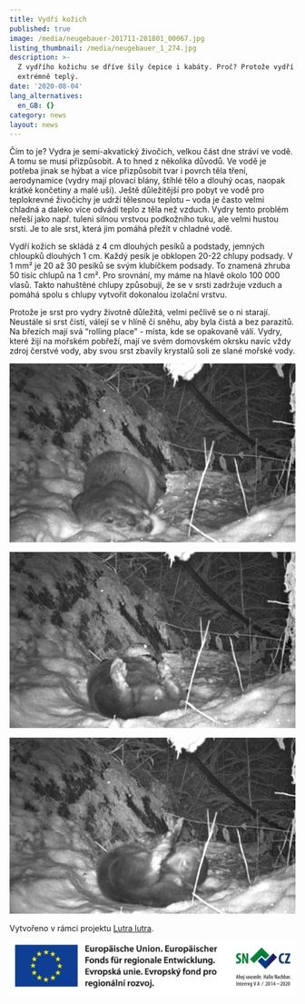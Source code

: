 ```yaml
---
title: Vydří kožich
published: true
image: /media/neugebauer-201711-201801_00067.jpg
listing_thumbnail: /media/neugebauer_1_274.jpg
description: >-
  Z vydřího kožichu se dříve šily čepice i kabáty. Proč? Protože vydří kožich je
  extrémně teplý. 
date: '2020-08-04'
lang_alternatives:
  en_GB: {}
category: news
layout: news
---
```

Čím to je? Vydra je semi-akvatický živočich, velkou část dne stráví ve vodě. A tomu se musí přizpůsobit. A to hned z několika důvodů. Ve vodě je potřeba jinak se hýbat a více přizpůsobit tvar i povrch těla tření, aerodynamice (vydry mají plovací blány, štíhlé tělo a dlouhý ocas, naopak krátké končetiny a malé uši). Ještě důležitější pro pobyt ve vodě pro teplokrevné živočichy je udrží tělesnou teplotu – voda je často velmi chladná a daleko více odvádí teplo z těla než vzduch. Vydry tento problém neřeší jako např. tuleni silnou vrstvou podkožního tuku, ale velmi hustou srstí. Je to ale srst, která jim pomáhá přežít v chladné vodě. 

Vydří kožich se skládá z 4 cm dlouhých pesíků a podstady, jemných chloupků dlouhých 1 cm. Každý pesík je obklopen 20-22 chlupy podsady. V 1 mm² je 20 až 30 pesíků se svým klubíčkem podsady. To znamená zhruba 50 tisíc chlupů na 1 cm². Pro srovnání, my máme na hlavě okolo 100 000 vlasů. Takto nahuštěné chlupy způsobují, že se v srsti zadržuje vzduch a pomáhá spolu s chlupy vytvořit dokonalou izolační vrstvu. 

Protože je srst pro vydry životně důležitá, velmi pečlivě se o ni starají. Neustále si srst čistí, válejí se v hlíně či sněhu, aby byla čistá a bez parazitů. Na březích mají svá “rolling place” - místa, kde se opakovaně válí. Vydry, které žijí na mořském pobřeží, mají ve svém domovském okrsku navíc vždy zdroj čerstvé vody, aby svou srst zbavily krystalů soli ze slané mořské vody. 

![vydří rolling place](/media/neugebauer-201711-201801_00069.jpg "vydří rolling place")

![vydra si čistí srst](/media/neugebauer-201711-201801_00087.jpg "vydra si čistí srst")

![vydra si čistí srst](/media/neugebauer-201711-201801_00089.jpg "vydra si čistí srst")

Vytvořeno v rámci projektu [Lutra lutra](/projekty/projekt-lutra-lutra).

![](/media/spojene_loga_610.jpg)
